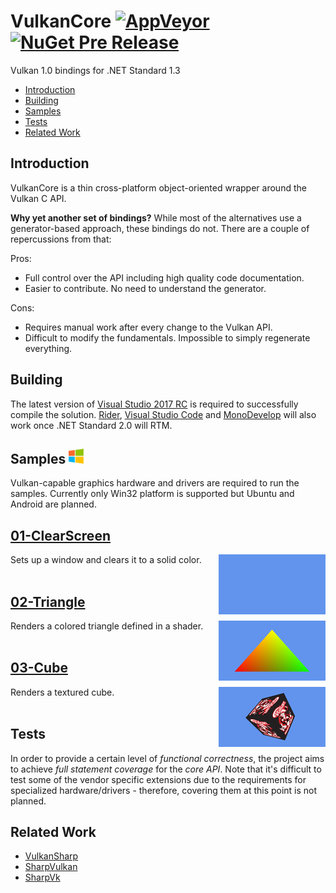 # VulkanCore [![AppVeyor](https://img.shields.io/appveyor/ci/discosultan/vulkancore.svg)](https://ci.appveyor.com/project/discosultan/vulkancore) [![NuGet Pre Release](https://img.shields.io/nuget/vpre/VulkanCore.svg)](https://www.nuget.org/packages/VulkanCore)

Vulkan 1.0 bindings for .NET Standard 1.3

- [Introduction](#introduction)
- [Building](#building)
- [Samples](#samples)
- [Tests](#tests)
- [Related Work](#related-work)

## Introduction

VulkanCore is a thin cross-platform object-oriented wrapper around the Vulkan C API.

**Why yet another set of bindings?** While most of the alternatives use a generator-based approach, these bindings do not. There are a couple of repercussions from that:

Pros:
- Full control over the API including high quality code documentation.
- Easier to contribute. No need to understand the generator.

Cons:
- Requires manual work after every change to the Vulkan API.
- Difficult to modify the fundamentals. Impossible to simply regenerate everything.

## Building

The latest version of [Visual Studio 2017 RC](https://www.visualstudio.com/vs/visual-studio-2017-rc/) is required to successfully compile the solution. [Rider](https://www.jetbrains.com/rider/), [Visual Studio Code](https://code.visualstudio.com/) and [MonoDevelop](http://www.monodevelop.com/) will also work once .NET Standard 2.0 will RTM.

## Samples <img height="24" src="Doc/Windows64.png">

Vulkan-capable graphics hardware and drivers are required to run the samples. Currently only Win32 platform is supported but Ubuntu and Android are planned.

## [01-ClearScreen](Samples/01-ClearScreen)
<img src="Doc/ClearScreen.jpg" alt="ClearScreen" height="96px" align="right">
Sets up a window and clears it to a solid color.
<br><br>

## [02-Triangle](Samples/02-Triangle)
<img src="Doc/Triangle.jpg" alt="ColoredTriangle" height="96px" align="right">
Renders a colored triangle defined in a shader.
<br><br>

## [03-Cube](Samples/03-Cube)
<img src="Doc/Cube.jpg" alt="TexturedCube" height="96px" align="right">
Renders a textured cube.
<br><br>

## Tests

In order to provide a certain level of *functional correctness*, the project aims to achieve *full statement coverage* for the *core API*. Note that it's difficult to test some of the vendor specific extensions due to the requirements for specialized hardware/drivers - therefore, covering them at this point is not planned.

## Related Work

- [VulkanSharp](https://github.com/mono/VulkanSharp)
- [SharpVulkan](https://github.com/jwollen/SharpVulkan)
- [SharpVk](https://github.com/FacticiusVir/SharpVk)
